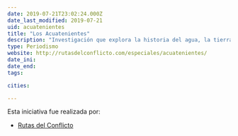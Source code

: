 ```yaml
---
date: 2019-07-21T23:02:24.000Z
date_last_modified: 2019-07-21
uid: acuatenientes
title: "Los Acuatenientes"
description: "Investigación que explora la historia del agua, la tierra y la agroindustria de la palma de aceite en María La Baja, Bolívar, Colombia."
type: Periodismo
website: http://rutasdelconflicto.com/especiales/acuatenientes/
date_ini: 
date_end: 
tags:

cities: 

---
```


Esta iniciativa fue realizada por:

- [Rutas del Conflicto](/organizaciones/rutas-del-conflicto)

